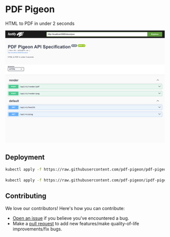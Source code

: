 # PDF Pigeon
HTML to PDF in under 2 seconds

![](/images/screenshot.png)

## Deployment

```bash
kubectl apply -f https://raw.githubusercontent.com/pdf-pigeon/pdf-pigeon/main/image-bird.yaml

kubectl apply -f https://raw.githubusercontent.com/pdf-pigeon/ipdf-pigeon/main/image-bird-ingress.yaml
```

## Contributing

We love our contributors! Here's how you can contribute:

- [Open an issue](https://github.com/pdf-pigeon/pdf-pigeon/issues) if you believe you've encountered a bug.
- Make a [pull request](https://github.com/pdf-pigeon/pdf-pigeon/pull) to add new features/make quality-of-life improvements/fix bugs.